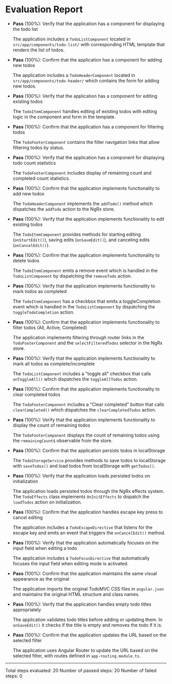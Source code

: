 # Evaluation Report

- **Pass** (100%): Verify that the application has a component for displaying the todo list
  
  The application includes a `TodoListComponent` located in `src/app/components/todo-list/` with corresponding HTML template that renders the list of todos.

- **Pass** (100%): Confirm that the application has a component for adding new todos
  
  The application includes a `TodoHeaderComponent` located in `src/app/components/todo-header/` which contains the form for adding new todos.

- **Pass** (100%): Verify that the application has a component for editing existing todos
  
  The `TodoItemComponent` handles editing of existing todos with editing logic in the component and form in the template.

- **Pass** (100%): Confirm that the application has a component for filtering todos
  
  The `TodoFooterComponent` contains the filter navigation links that allow filtering todos by status.

- **Pass** (100%): Verify that the application has a component for displaying todo count statistics
  
  The `TodoFooterComponent` includes display of remaining count and completed count statistics.

- **Pass** (100%): Confirm that the application implements functionality to add new todos
  
  The `TodoHeaderComponent` implements the `addTodo()` method which dispatches the `addTodo` action to the NgRx store.

- **Pass** (100%): Verify that the application implements functionality to edit existing todos
  
  The `TodoItemComponent` provides methods for starting editing (`onStartEdit()`), saving edits (`onSaveEdit()`), and canceling edits (`onCancelEdit()`).

- **Pass** (100%): Confirm that the application implements functionality to delete todos
  
  The `TodoItemComponent` emits a remove event which is handled in the `TodoListComponent` by dispatching the `removeTodo` action.

- **Pass** (100%): Verify that the application implements functionality to mark todos as completed
  
  The `TodoItemComponent` has a checkbox that emits a toggleCompletion event which is handled in the `TodoListComponent` by dispatching the `toggleTodoCompletion` action.

- **Pass** (100%): Confirm that the application implements functionality to filter todos (All, Active, Completed)
  
  The application implements filtering through router links in the `TodoFooterComponent` and the `selectFilteredTodos` selector in the NgRx store.

- **Pass** (100%): Verify that the application implements functionality to mark all todos as complete/incomplete
  
  The `TodoListComponent` includes a "toggle all" checkbox that calls `onToggleAll()` which dispatches the `toggleAllTodos` action.

- **Pass** (100%): Confirm that the application implements functionality to clear completed todos
  
  The `TodoFooterComponent` includes a "Clear completed" button that calls `clearCompleted()` which dispatches the `clearCompletedTodos` action.

- **Pass** (100%): Verify that the application implements functionality to display the count of remaining todos
  
  The `TodoFooterComponent` displays the count of remaining todos using the `remainingCount$` observable from the store.

- **Pass** (100%): Confirm that the application persists todos in localStorage
  
  The `TodoStorageService` provides methods to save todos to localStorage with `saveTodos()` and load todos from localStorage with `getTodos()`.

- **Pass** (100%): Verify that the application loads persisted todos on initialization
  
  The application loads persisted todos through the NgRx effects system. The `TodoEffects` class implements `OnInitEffects` to dispatch the `loadTodos` action on initialization.

- **Pass** (100%): Confirm that the application handles escape key press to cancel editing
  
  The application includes a `TodoEscapeDirective` that listens for the escape key and emits an event that triggers the `onCancelEdit()` method.

- **Pass** (100%): Verify that the application automatically focuses on the input field when editing a todo
  
  The application includes a `TodoFocusDirective` that automatically focuses the input field when editing mode is activated.

- **Pass** (100%): Confirm that the application maintains the same visual appearance as the original
  
  The application imports the original TodoMVC CSS files in `angular.json` and maintains the original HTML structure and class names.

- **Pass** (100%): Verify that the application handles empty todo titles appropriately
  
  The application validates todo titles before adding or updating them. In `onSaveEdit()` it checks if the title is empty and removes the todo if it is.

- **Pass** (100%): Confirm that the application updates the URL based on the selected filter
  
  The application uses Angular Router to update the URL based on the selected filter, with routes defined in `app-routing.module.ts`.

---

Total steps evaluated: 20
Number of passed steps: 20
Number of failed steps: 0